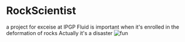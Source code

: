 # RockScientist
a project for exceise at IPGP
Fluid is important when it's enrolled in the deformation of rocks
Actually it's a disaster
![fun](http://images.google.fr/imgres?imgurl=http://www.dumpaday.com/wp-content/uploads/2016/04/funny-25.png&imgrefurl=http://www.dumpaday.com/funny-pictures/funny-pictures-of-the-day-38-pics-37/&h=562&w=750&tbnid=uHUhrN9cYzMktM:&vet=1&tbnh=145&tbnw=194&docid=5cz6OdvGjgBLMM&usg=__tTBN-BRfg2gFPzVmOEfw76IJjM4=&sa=X&ved=0ahUKEwjJhKmRxd_RAhXK2xoKHZYHBLsQ9QEIHjAB)

